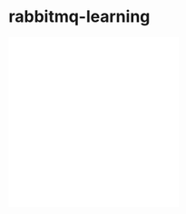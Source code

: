 # rabbitmq-learning
![RabbitMQ(1):核心概念](doc/RabbitMQ(1):核心概念.md)
![RabbitMQ(2):vhost、租户和权限](doc/RabbitMQ(2):vhost、租户和权限.md)